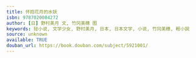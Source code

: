 ```yaml
---
title: 怀抱花月的水妖
isbn: 9787020084272
author: [日] 野村美月 文, 竹冈美穗 图
keywords: 轻小说, 文学少女, 野村美月, 日本, 日本文学, 小说, 竹冈美穗, 輕小說
source: unknown
available: TRUE
douban_url: https://book.douban.com/subject/5921001/
---
```

